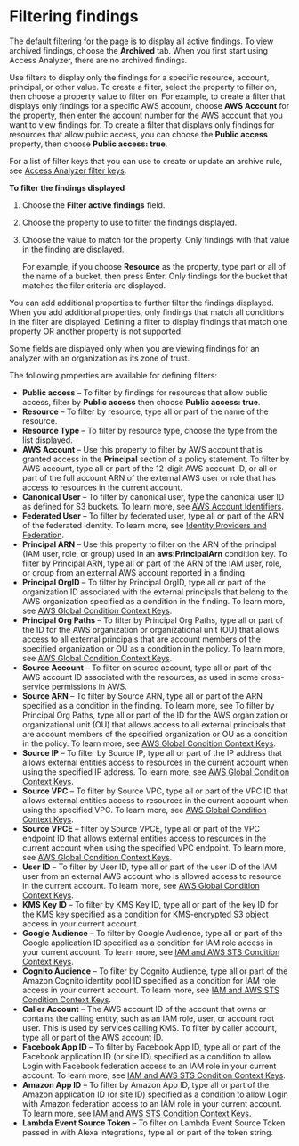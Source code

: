 # Filtering findings<a name="access-analyzer-findings-filter"></a>

The default filtering for the page is to display all active findings\. To view archived findings, choose the **Archived** tab\. When you first start using Access Analyzer, there are no archived findings\.

Use filters to display only the findings for a specific resource, account, principal, or other value\. To create a filter, select the property to filter on, then choose a property value to filter on\. For example, to create a filter that displays only findings for a specific AWS account, choose **AWS Account** for the property, then enter the account number for the AWS account that you want to view findings for\. To create a filter that displays only findings for resources that allow public access, you can choose the **Public access** property, then choose **Public access: true**\.

For a list of filter keys that you can use to create or update an archive rule, see [Access Analyzer filter keys](access-analyzer-reference-filter-keys.md)\.

**To filter the findings displayed**

1. Choose the **Filter active findings** field\.

1. Choose the property to use to filter the findings displayed\.

1. Choose the value to match for the property\. Only findings with that value in the finding are displayed\.

   For example, if you choose **Resource** as the property, type part or all of the name of a bucket, then press Enter\. Only findings for the bucket that matches the filer criteria are displayed\.

You can add additional properties to further filter the findings displayed\. When you add additional properties, only findings that match all conditions in the filter are displayed\. Defining a filter to display findings that match one property OR another property is not supported\.

Some fields are displayed only when you are viewing findings for an analyzer with an organization as its zone of trust\.

The following properties are available for defining filters:
+ **Public access** – To filter by findings for resources that allow public access, filter by **Public access** then choose **Public access: true**\.
+ **Resource** – To filter by resource, type all or part of the name of the resource\.
+ **Resource Type** – To filter by resource type, choose the type from the list displayed\.
+ **AWS Account** – Use this property to filter by AWS account that is granted access in the **Principal** section of a policy statement\. To filter by AWS account, type all or part of the 12\-digit AWS account ID, or all or part of the full account ARN of the external AWS user or role that has access to resources in the current account\.
+ **Canonical User** – To filter by canonical user, type the canonical user ID as defined for S3 buckets\. To learn more, see [AWS Account Identifiers](https://docs.aws.amazon.com/general/latest/gr/acct-identifiers.html)\.
+ **Federated User** – To filter by federated user, type all or part of the ARN of the federated identity\. To learn more, see [Identity Providers and Federation](https://docs.aws.amazon.com/IAM/latest/UserGuide/id_roles_providers.html)\.
+ **Principal ARN** – Use this property to filter on the ARN of the principal \(IAM user, role, or group\) used in an **aws:PrincipalArn** condition key\. To filter by Principal ARN, type all or part of the ARN of the IAM user, role, or group from an external AWS account reported in a finding\.
+ **Principal OrgID** – To filter by Principal OrgID, type all or part of the organization ID associated with the external principals that belong to the AWS organization specified as a condition in the finding\. To learn more, see [AWS Global Condition Context Keys](https://docs.aws.amazon.com/IAM/latest/UserGuide/reference_policies_condition-keys.html)\.
+ **Principal Org Paths** – To filter by Principal Org Paths, type all or part of the ID for the AWS organization or organizational unit \(OU\) that allows access to all external principals that are account members of the specified organization or OU as a condition in the policy\. To learn more, see [AWS Global Condition Context Keys](https://docs.aws.amazon.com/IAM/latest/UserGuide/reference_policies_condition-keys.html)\.
+ **Source Account** – To filter on source account, type all or part of the AWS account ID associated with the resources, as used in some cross\-service permissions in AWS\.
+ **Source ARN** – To filter by Source ARN, type all or part of the ARN specified as a condition in the finding\. To learn more, see To filter by Principal Org Paths, type all or part of the ID for the AWS organization or organizational unit \(OU\) that allows access to all external principals that are account members of the specified organization or OU as a condition in the policy\. To learn more, see [AWS Global Condition Context Keys](https://docs.aws.amazon.com/IAM/latest/UserGuide/reference_policies_condition-keys.html)\.
+ **Source IP** – To filter by Source IP, type all or part of the IP address that allows external entities access to resources in the current account when using the specified IP address\. To learn more, see [AWS Global Condition Context Keys](https://docs.aws.amazon.com/IAM/latest/UserGuide/reference_policies_condition-keys.html)\.
+ **Source VPC** – To filter by Source VPC, type all or part of the VPC ID that allows external entities access to resources in the current account when using the specified VPC\. To learn more, see [AWS Global Condition Context Keys](https://docs.aws.amazon.com/IAM/latest/UserGuide/reference_policies_condition-keys.html)\.
+ **Source VPCE** – filter by Source VPCE, type all or part of the VPC endpoint ID that allows external entities access to resources in the current account when using the specified VPC endpoint\. To learn more, see [AWS Global Condition Context Keys](https://docs.aws.amazon.com/IAM/latest/UserGuide/reference_policies_condition-keys.html)\.
+ **User ID** – To filter by User ID, type all or part of the user ID of the IAM user from an external AWS account who is allowed access to resource in the current account\. To learn more, see [AWS Global Condition Context Keys](https://docs.aws.amazon.com/IAM/latest/UserGuide/reference_policies_condition-keys.html)\.
+ **KMS Key ID** – To filter by KMS Key ID, type all or part of the key ID for the KMS key specified as a condition for KMS\-encrypted S3 object access in your current account\.
+ **Google Audience** – To filter by Google Audience, type all or part of the Google application ID specified as a condition for IAM role access in your current account\. To learn more, see [IAM and AWS STS Condition Context Keys](https://docs.aws.amazon.com/IAM/latest/UserGuide/reference_policies_iam-condition-keys.html)\.
+ **Cognito Audience** – To filter by Cognito Audience, type all or part of the Amazon Cognito identity pool ID specified as a condition for IAM role access in your current account\. To learn more, see [IAM and AWS STS Condition Context Keys](https://docs.aws.amazon.com/IAM/latest/UserGuide/reference_policies_iam-condition-keys.html)\.
+ **Caller Account** – The AWS account ID of the account that owns or contains the calling entity, such as an IAM role, user, or account root user\. This is used by services calling KMS\. To filter by caller account, type all or part of the AWS account ID\.
+ **Facebook App ID** – To filter by Facebook App ID, type all or part of the Facebook application ID \(or site ID\) specified as a condition to allow Login with Facebook federation access to an IAM role in your current account\. To learn more, see [IAM and AWS STS Condition Context Keys](https://docs.aws.amazon.com/IAM/latest/UserGuide/reference_policies_iam-condition-keys.html)\.
+ **Amazon App ID** – To filter by Amazon App ID, type all or part of the Amazon application ID \(or site ID\) specified as a condition to allow Login with Amazon federation access to an IAM role in your current account\. To learn more, see [IAM and AWS STS Condition Context Keys](https://docs.aws.amazon.com/IAM/latest/UserGuide/reference_policies_iam-condition-keys.html)\.
+ **Lambda Event Source Token** – To filter on Lambda Event Source Token passed in with Alexa integrations, type all or part of the token string\.